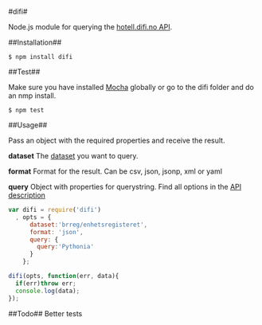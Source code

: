 #difi#

Node.js module for querying the [hotell.difi.no API](http://hotell.difi.no/api).

##Installation##

```
$ npm install difi
```

##Test##

Make sure you have installed [Mocha](http://visionmedia.github.io/mocha/) globally or go to the difi folder and do an nmp install.

```
$ npm test
```

##Usage##

Pass an object with the required properties and receive the result.

**dataset** The [dataset](http://hotell.difi.no/) you want to query.

**format** Format for the result. Can be csv, json, jsonp, xml or yaml

**query** Object with properties for querystring. Find all options in the [API description](http://hotell.difi.no/api)

```javascript
var difi = require('difi')
  , opts = {
      dataset:'brreg/enhetsregisteret',
      format: 'json',
      query: {
        query:'Pythonia'
      }
    };

difi(opts, function(err, data){
  if(err)throw err;
  console.log(data);
});
```

##Todo##
Better tests